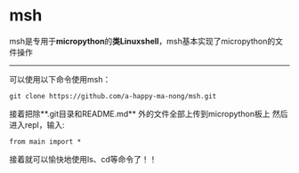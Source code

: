 # msh
msh是专用于**micropython**的**类Linuxshell**，msh基本实现了micropython的文件操作
***
可以使用以下命令使用msh：
```
git clone https://github.com/a-happy-ma-nong/msh.git
```
接着把除**.git目录和README.md** 外的文件全部上传到micropython板上
然后进入repl，输入:
```
from main import *
```
接着就可以愉快地使用ls、cd等命令了！！
